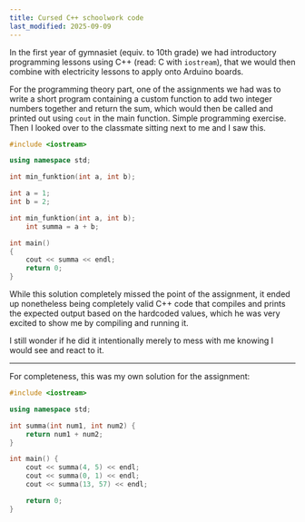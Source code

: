 ```yaml
---
title: Cursed C++ schoolwork code
last_modified: 2025-09-09
---
```


In the first year of gymnasiet (equiv. to 10th grade) we had introductory programming lessons using C++ (read: C with `iostream`), that we would then combine with electricity lessons to apply onto Arduino boards.

For the programming theory part, one of the assignments we had was to write a short program containing a custom function to add two integer numbers together and return the sum, which would then be called and printed out using `cout` in the main function. Simple programming exercise. Then I looked over to the classmate sitting next to me and I saw this.

<!--more-->

```cpp
#include <iostream>

using namespace std;

int min_funktion(int a, int b);

int a = 1;
int b = 2;

int min_funktion(int a, int b);
	int summa = a + b;

int main()
{
	cout << summa << endl;
	return 0;
}
```

While this solution completely missed the point of the assignment, it ended up nonetheless being completely valid C++ code that compiles and prints the expected output based on the hardcoded values, which he was very excited to show me by compiling and running it.

I still wonder if he did it intentionally merely to mess with me knowing I would see and react to it.

---

For completeness, this was my own solution for the assignment:

```cpp
#include <iostream>

using namespace std;

int summa(int num1, int num2) {
	return num1 + num2;
}

int main() {
	cout << summa(4, 5) << endl;
	cout << summa(0, 1) << endl;
	cout << summa(13, 57) << endl;

	return 0;
}
```
